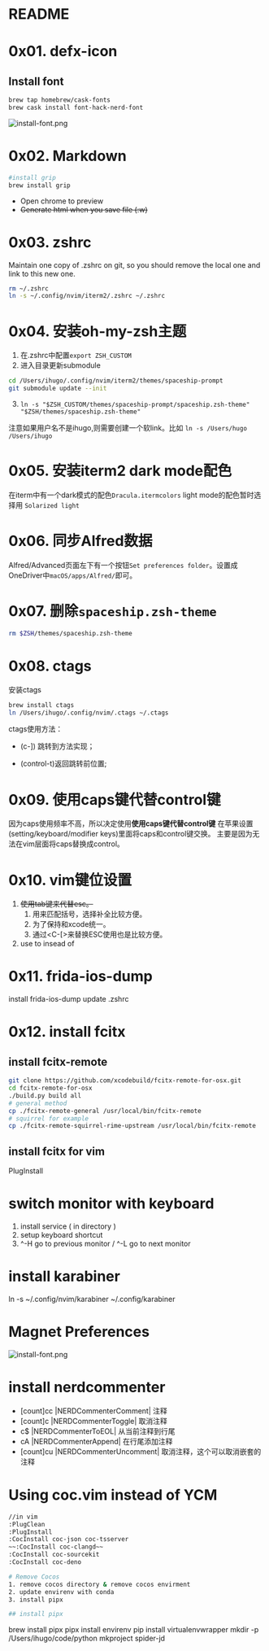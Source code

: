 # README

# 0x01. defx-icon
## Install font

```bash
brew tap homebrew/cask-fonts
brew cask install font-hack-nerd-font
```

![install-font.png](images/install-font.png)

# 0x02. Markdown

```bash
#install grip
brew install grip
```

- <c-m> Open chrome to preview
- ~~Generate html when you save file (:w)~~

# 0x03. zshrc
Maintain one copy of .zshrc on git, so you should remove the local one and link to this new one.

```bash 
rm ~/.zshrc
ln -s ~/.config/nvim/iterm2/.zshrc ~/.zshrc
```

# 0x04. 安装oh-my-zsh主题

1. 在.zshrc中配置`export ZSH_CUSTOM`
2. 进入目录更新submodule
```bash
cd /Users/ihugo/.config/nvim/iterm2/themes/spaceship-prompt
git submodule update --init
```
3. `ln -s "$ZSH_CUSTOM/themes/spaceship-prompt/spaceship.zsh-theme" "$ZSH/themes/spaceship.zsh-theme"`

注意如果用户名不是ihugo,则需要创建一个软link。比如 `ln -s /Users/hugo /Users/ihugo`

# 0x05. 安装iterm2 dark mode配色

在iterm中有一个dark模式的配色`Dracula.itermcolors`
light mode的配色暂时选择用 `Solarized light`

# 0x06. 同步Alfred数据
Alfred/Advanced页面左下有一个按钮`Set preferences folder`。设置成OneDriver中`macOS/apps/Alfred/`即可。

# 0x07. 删除`spaceship.zsh-theme`
```bash
rm $ZSH/themes/spaceship.zsh-theme
```

# 0x08. ctags
安装ctags 

```bash
brew install ctags
ln /Users/ihugo/.config/nvim/.ctags ~/.ctags
```

ctags使用方法： 

- (c-]) 跳转到方法实现； 

- (control-t)返回跳转前位置;

# 0x09. 使用caps键代替control键
因为caps使用频率不高，所以决定使用**使用caps键代替control键**
在苹果设置(setting/keyboard/modifier keys)里面将caps和control键交换。
主要是因为无法在vim层面将caps替换成control。

# 0x10. vim键位设置
1. ~~使用tab键来代替esc。~~
    1. <Tab>用来匹配括号，选择补全比较方便。
    2. 为了保持和xcode统一。
    3. 通过<C-[>来替换ESC使用也是比较方便。
2. use <C-i> to insead of <Tab>

# 0x11. frida-ios-dump
install frida-ios-dump
update .zshrc

# 0x12. install fcitx
## install fcitx-remote
```bash
git clone https://github.com/xcodebuild/fcitx-remote-for-osx.git
cd fcitx-remote-for-osx
./build.py build all
# general method
cp ./fcitx-remote-general /usr/local/bin/fcitx-remote
# squirrel for example
cp ./fcitx-remote-squirrel-rime-upstream /usr/local/bin/fcitx-remote
```

## install fcitx for vim
PlugInstall

# switch monitor with keyboard
1. install service ( in directory )
2. setup keyboard shortcut
3. ^-H go to previous monitor / ^-L go to next monitor

# install karabiner
ln -s ~/.config/nvim/karabiner ~/.config/karabiner

# Magnet Preferences
![install-font.png](images/screenshort-Magnet.jpg)

# install nerdcommenter
* [count]<leader>cc |NERDCommenterComment| 注释
* [count]<leader>c<space> |NERDCommenterToggle| 取消注释
* <leader>c$ |NERDCommenterToEOL| 从当前注释到行尾
* <leader>cA |NERDCommenterAppend| 在行尾添加注释
* [count]<leader>cu |NERDCommenterUncomment| 取消注释，这个可以取消嵌套的注释

# Using coc.vim instead of YCM
```bash
//in vim
:PlugClean
:PlugInstall
:CocInstall coc-json coc-tsserver
~~:CocInstall coc-clangd~~
:CocInstall coc-sourcekit
:CocInstall coc-deno

# Remove Cocos
1. remove cocos directory & remove cocos envirment
2. update envirenv with conda
3. install pipx

## install pipx
```
brew install pipx
pipx install envirenv
pip install virtualenvwrapper
mkdir -p /Users/ihugo/code/python
mkproject spider-jd
```
